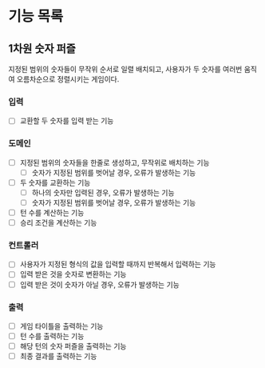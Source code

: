 # 기능 목록

## 1차원 숫자 퍼즐
지정된 범위의 숫자들이 무작위 순서로 일렬 배치되고, 사용자가 두 숫자를 여러번 움직여 오름차순으로 정렬시키는 게임이다.

### 입력
+ [ ] 교환할 두 숫자를 입력 받는 기능

### 도메인
+ [ ] 지정된 범위의 숫자들을 한줄로 생성하고, 무작위로 배치하는 기능
  + [ ] 숫자가 지정된 범위를 벗어날 경우, 오류가 발생하는 기능
+ [ ] 두 숫자를 교환하는 기능
  + [ ] 하나의 숫자만 입력된 경우, 오류가 발생하는 기능
  + [ ] 숫자가 지정된 범위를 벗어날 경우, 오류가 발생하는 기능
+ [ ] 턴 수를 계산하는 기능
+ [ ] 승리 조건을 계산하는 기능

### 컨트롤러
+ [ ] 사용자가 지정된 형식의 값을 입력할 때까지 반복해서 입력하는 기능
+ [ ] 입력 받은 것을 숫자로 변환하는 기능
+ [ ] 입력 받은 것이 숫자가 아닐 경우, 오류가 발생하는 기능

### 출력
+ [ ] 게임 타이틀을 출력하는 기능
+ [ ] 턴 수를 출력하는 기능
+ [ ] 해당 턴의 숫자 퍼즐을 출력하는 기능
+ [ ] 최종 결과를 출력하는 기능
